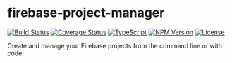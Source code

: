 # firebase-project-manager

[![Build Status](https://travis-ci.com/rioam2/firebase-project-manager.svg?branch=master)](https://travis-ci.com/rioam2/firebase-project-manager)
[![Coverage Status](https://coveralls.io/repos/github/rioam2/firebase-project-manager/badge.svg?branch=master)](https://coveralls.io/github/rioam2/firebase-project-manager?branch=master)
[![TypeScript](https://badges.frapsoft.com/typescript/version/typescript-next.svg?v=101)](https://github.com/ellerbrock/typescript-badges/)
[![NPM Version](https://img.shields.io/npm/v/firebase-project-manager.svg)](https://github.com/rioam2/firebase-project-manager)
[![License](https://img.shields.io/badge/license-MIT-blue.svg)](https://img.shields.io/badge/license-MIT-blue.svg)

Create and manage your Firebase projects from the command line or with code! 
